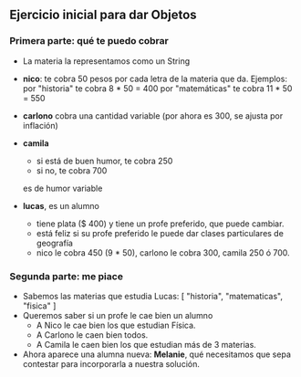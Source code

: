 

## Ejercicio inicial para dar Objetos

### Primera parte: qué te puedo cobrar

- La materia la representamos como un String
- **nico**: te cobra 50 pesos por cada letra de la materia que da.
  Ejemplos: por "historia" te cobra 8 * 50 = 400
  por "matemáticas" te cobra 11 * 50 = 550
  
- **carlono**
  cobra una cantidad variable (por ahora es 300, se ajusta por inflación)

- **camila**
  - si está de buen humor, te cobra 250 
  - si no, te cobra 700

  es de humor variable

- **lucas**, es un alumno
  - tiene plata ($ 400) y tiene un profe preferido, que puede cambiar.
  - está feliz si su profe preferido le puede dar clases particulares de geografía
  - nico le cobra 450 (9 * 50), carlono le cobra 300, camila 250 ó 700.

### Segunda parte: me piace

- Sabemos las materias que estudia Lucas: [ "historia", "matematicas", "fisica" ]
- Queremos saber si un profe le cae bien un alumno
  - A Nico le cae bien los que estudian Física.
  - A Carlono le caen bien todos.
  - A Camila le caen bien los que estudian más de 3 materias.
- Ahora aparece una alumna nueva: **Melanie**, qué necesitamos que sepa contestar para incorporarla a nuestra solución.
